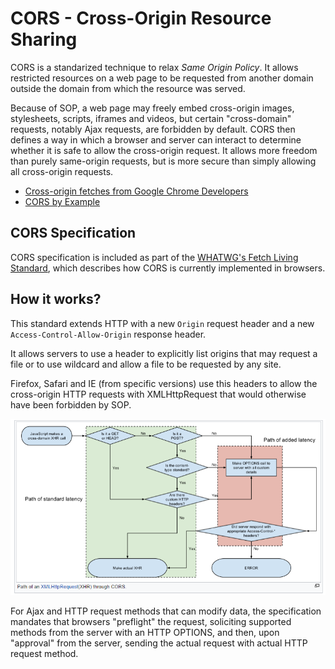 # CORS - Cross-Origin Resource Sharing

CORS is a standarized technique to relax _Same Origin Policy_. It allows restricted resources on a web page to be requested from another domain outside the domain from which the resource was served.

Because of SOP, a web page may freely embed cross-origin images, stylesheets, scripts, iframes and videos, but certain "cross-domain" requests, notably Ajax requests, are forbidden by default. CORS then defines a way in which a browser and server can interact to determine whether it is safe to allow the cross-origin request. It allows more freedom than purely same-origin requests, but is more secure than simply allowing all cross-origin requests.

* [Cross-origin fetches from Google Chrome Developers](https://www.youtube.com/watch?v=vfAHa5GBLio)
* [CORS by Example](https://www.youtube.com/watch?v=Ka8vG5miErk)

## CORS Specification

CORS specification is included as part of the [WHATWG's Fetch Living Standard](https://en.wikipedia.org/wiki/WHATWG), which describes how CORS is currently implemented in browsers.

## How it works?

This standard extends HTTP with a new `Origin` request header and a new `Access-Control-Allow-Origin` response header.

It allows servers to use a header to explicitly list origins that may request a file or to use wildcard and allow a file to be requested by any site.

Firefox, Safari and IE (from specific versions) use this headers to allow the cross-origin HTTP requests with XMLHttpRequest that would otherwise have been forbidden by SOP.

![how it works](./how.png)

For Ajax and HTTP request methods that can modify data, the specification mandates that browsers "preflight" the request, soliciting supported methods from the server with an HTTP OPTIONS, and then, upon "approval" from the server, sending the actual request with actual HTTP request method.